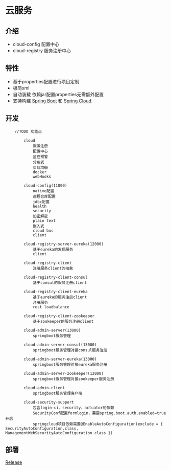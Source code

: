 
# 云服务


## 介绍

- cloud-config 配置中心
- cloud-registry 服务注册中心


## 特性

* 基于properties配置进行项目定制
* 极简xml
* 自动装载 依赖jar配置properties无需额外配置
* 支持构建 [Spring Boot](https://projects.spring.io/spring-boot) 和 [Spring Cloud](http://projects.spring.io/spring-cloud/).

## 开发
	
```
	//TODO 功能点

        cloud
            服务注册
            配置中心
            监控预警
            分布式
            负载均衡
            docker
            webHooks
		
        cloud-config(11000)
            native配置  
            远程仓库配置 
            jdbc配置
            health
            security   
            加密解密       
            plain text
            嵌入式
            cloud bus
            client
		
        cloud-registry-server-eureka(12000)
            基于eureka的发现服务
            client
		
        cloud-registry-client
            注册服务client的抽象

        cloud-registry-client-consul
            基于consul的服务注册client
		
        cloud-registry-client-eureka
            基于eureka的服务注册client
            注册服务
            rest loadbalance
	    
        cloud-registry-client-zookeeper
            基于zookeeper的服务注册client

        cloud-admin-server(13000)
            springboot服务管理

        cloud-admin-server-consul(13000)
            springboot服务管理对接consul服务注册
                        
        cloud-admin-server-eureka(13000)
            springboot服务管理对接eureka服务注册
        
        cloud-admin-server-zookeeper(13000)
            springboot服务管理对接zookeeper服务注册
            
        cloud-admin-client
            springboot服务管理客户端
		
        cloud-security-support
            包含login-ui、security、actuator的依赖
            SecurityConf配置formlogin，需要spring.boot.auth.enabled=true开启
            springcloud项目依赖需要@EnableAutoConfiguration(exclude = { SecurityAutoConfiguration.class, ManagementWebSecurityAutoConfiguration.class })

```

## 部署
[Release](https://gitee.com/justlive1/earth/releases)

